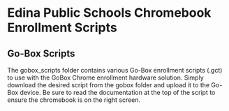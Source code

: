 # Edina Public Schools Chromebook Enrollment Scripts

## Go-Box Scripts
The gobox_scripts folder contains various Go-Box enrollment scripts (.gct) to use with the GoBox Chrome enrollment hardware solution. Simply download the desired script from the gobox folder and upload it to the Go-Box device. Be sure to read the documentation at the top of the script to ensure the chromebook is on the right screen.
